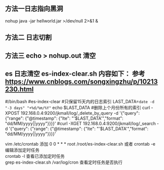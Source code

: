 ## 方法一日志指向黑洞
nohup java -jar hellworld.jar  >/dev/null 2>&1 &
## 方法二 日志切割

## 方法三 echo > nohup.out 清空

## es 日志清空  es-index-clear.sh 内容如下：  参考 https://www.cnblogs.com/songxingzhu/p/10213230.html

#/bin/bash
#es-index-clear
#只保留15天内的日志索引
LAST_DATA=`date -d "-3 days" "+%d/%m/%Y"`
echo $LAST_DATA
#删除上个月份所有的索引
curl -XPOST 192.168.0.4:9200/jkmall/log/_delete_by_query -d '{"query": {"range": {"@timestamp": {"lte": "'$LAST_DATA'","format": "dd/MM/yyyy||yyyy"}}}}'
#curl -XGET 192.168.0.4:9200/jkmall/log/_search -d '{"query": {"range": {"@timestamp": {"lte": "'$LAST_DATA'","format": "dd/MM/yyyy||yyyy"}}}}'
  
vim /etc/crontab 添加  0 0 * * *  root /root/es-index-clear.sh
或者
crontab -e 编辑添加定时任务   
crontab -l 查看已添加定时任务   
grep es-index-clear.sh /var/log/cron  查看定时任务是否执行
